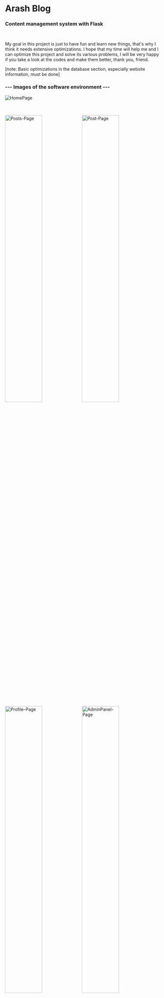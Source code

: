 # Arash Blog

### Content management system with Flask

</br>

My goal in this project is just to have fun and learn new things, that's why I think it needs extensive optimizations.
I hope that my time will help me and I can optimize this project and solve its various problems, I will be very happy if you take a look at the codes and make them better, thank you, friend.


[note: Basic optimizations in the database section, especially website information, must be done]


### --- Images of the software environment ---
![HomePage](https://github.com/alireza01100011/Arash-Blog/assets/95130614/b3e4bab0-4ba7-463f-bca7-700ff16b349e)

</br></br>
<img alt="Posts-Page" src="https://github.com/alireza01100011/Arash-Blog/assets/95130614/b7151e18-dd61-43f0-b9fe-c475b89d163d" width="49%"></img>
<img alt="Post-Page" src="https://github.com/alireza01100011/Arash-Blog/assets/95130614/cb34b4fd-5dd9-4c8f-978b-d450369c5c58" width="49%"></img>
</br></br>
<img alt="Profile-Page" src="https://github.com/alireza01100011/Arash-Blog/assets/95130614/39e039bf-86d9-4d07-a1b8-06e178c39601" width="49%"></img>
<img alt="AdminPanel-Page" src="https://github.com/alireza01100011/Arash-Blog/assets/95130614/44120b9a-8457-4454-b84e-675a41135157" width="49%"></img>
</br></br>

<img  src="https://github.com/alireza01100011/Arash-Blog/assets/95130614/bc834d57-d1f2-4ed1-9b64-0e37e10e0f04" width="100%"></img>
</br></br>

## Description and purpose of this project

</br>

```
English :

This project is a blog with common features and obvious and hidden weaknesses!

The goal of this project is to create a medium-sized project with Flask, and at this stage, without security developments,
 it is not ready to be used in a high-risk production environment.
(Here I mean high-risk areas where hackers are constantly trying to hack your service)

But yes, it can be used for normal environments!

I am trying to create a regular update cycle to continuously make the code better and safer!

I would be happy if you look at the codes and help me! thanks a lot


Persian:

این پروژه یک وبلاگ با امکانات رایج و نقطه ضعف هایی اشکار و پنهان است !

هدف این پروژه پیدا سازی یک پروزه متوسط با فلسک بوده و در این مرحله بدون توسعه هایی امنیتی آمادگی استفاده در محیط پروداکشن پر خطر رو را نداره 
(در اینجا منظور من از پر خطر حوضه هایی است که هکر ها مدام قصد هک کردن سرویس شما رو دارن )

اما برای محیط های معمولی بله میشه استفاده کرد !

من دارم سیع میکنم یک سیکل اپدیت منظم ایجاد کنم تا به صورت مستمر کدهارو بهتر و امن تر کنم !

خوشحال میشم شما هم به کدها نگاهی کنید و به من کمک کنید! خیلی ممنونم 

```

</br></br>

## Technical

</br>

### Technologies used in this WebApplication (docker-compose) : 
  * <a href="https://python.org/" title="Python 3.10">Python 3.10</a>
  * <a href="https://flask.palletsprojects.com/en/3.0.x/" title="Flask">Flask</a>
  * <a href="https://www.sqlalchemy.org/" title="SQLalchemy">SQLalchemy</a> -- <a href="https://flask-sqlalchemy.palletsprojects.com/en/3.1.x/" title="flask-SQLalchemy">flask-SQLalchemy</a>
  * <a href="https://MySQL.com/" title="MySQL">MySQL</a>
  * <a href="https://nginx.com/" title="Nginx">Nginx</a>
  * <a href="https://redis.io/" title="Redis">Redis</a>
  * <a href="https://gunicorn.org/" title="Gunicorn">Gunicorn</a>

</br></br>

### Database Models

</br>

```
Note : 
  ORM (flask-sqlalchemy) is used to communicate with the database.
  In the version (0.9), I adapted the codes related to the database with MySQL,
    before that I used to develop the project with SQLlite.

I tried my best to use the relationships in the database optimally, but I believe there are better solutions!
I would be happy if you have any comments...



```

</br></br>

> ### Tables (SITE, INDEXPAGE)

</br>

```
Tables (SITE) and (INDEXPAGE) are used for website settings. I know this method is like a joke,
 but I will soon replace it with another method and these tables will be deleted!
```

</br>
<img alt="Databse-SettingSite" title="Databse-SettingSite" src="https://github.com/alireza01100011/Arash-Blog/assets/95130614/d4114cad-8a6e-4c89-a32f-c7fb810b5f86" width="50%" />

</br>

> ### Tables (The rest of the tables)


```
The rest of the tables are essential tables

File address: './Docts/DataBaseModel.drawio'
```
</br>
<img alt="Databse" title="Databse" src="https://github.com/alireza01100011/Arash-Blog/assets/95130614/4c8427d5-8aae-48be-b3cf-a4f9cd21567f" width="100%" />
</br>


> ### Simple execution model in Docker


```
In this image, I tried to simplify the Docker Compose file for modern development.

It is quite obvious that you can create a more complex structure with multiple instances of a container and
 make the application scalable, as I have tried to make this possible.

An example of my effort:
 creating a common space for storing application files (user and media profiles) see all examples and web server (nginx)
   "because these files are handled by nginx to optimize traffic"

File address: './Docts/SimpleDocker.drawio'
```
</br>
<img alt="Dacker" title="Dacker" src="https://github.com/alireza01100011/Arash-Blog/assets/95130614/9518b90c-4ead-4880-8b69-1a3d5711b0f3" width="100%" />
</br></br>

## Use and setup

</br>

> ### Common steps :
 + Download the latest version of the software <a href="https://github.com/alireza01100011/Arash-Blog/releases/" title="">Click here</a>
 + CD To Directory, './Application'
 + Copy .env.example to .env
 + Configure the .env file
   + "Almost all settings are in this file"

> ### Docker-Compose:
 + `docker-compose up -d`

> ### Without Docker:
 + Start a MySQL
 + Start a Redis
 + Start a Nginx
 
 </br>
 
 + Configure the .env file
 
 + Database migration:
     + Creating tables in the database :
     - $`python3 manage.py create-db`
     + Create the first admin user :
     - $`python3 manage.py create-admin {FullName} {Email} {PassWord} `
 
 + Run the project with (<a href="https://gunicorn.org/" title="">gunicorn</a>).
     + $`gunicorn -b '{IP}:{PORT}' app:app `
 + Configure your service nginx : The goal is a reverse proxy to our (gunicorn) and other settings.
 + Restart service Nginx




Documents are being completed ....
